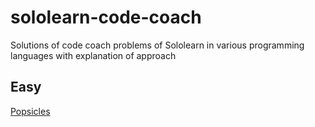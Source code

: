 # sololearn-code-coach
Solutions of code coach problems of Sololearn in various programming languages with explanation of approach


## Easy
<a href="https://github.com/Harshaapoorv/sololearn-code-coach/blob/main/problems/Popsicles.txt">Popsicles</a>

